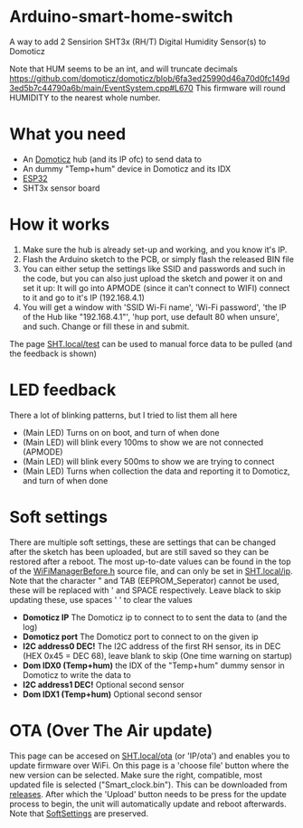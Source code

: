 # Arduino-smart-home-switch
A way to add 2 Sensirion SHT3x (RH/T) Digital Humidity Sensor(s) to Domoticz

Note that HUM seems to be an int, and will truncate decimals https://github.com/domoticz/domoticz/blob/6fa3ed25990d46a70d0fc149d3ed5b7c44790a6b/main/EventSystem.cpp#L670
This firmware will round HUMIDITY to the nearest whole number.

# What you need
- An [Domoticz](https://www.domoticz.com/) hub (and its IP ofc) to send data to
- An dummy "Temp+hum" device in Domoticz and its IDX
- [ESP32](https://dl.espressif.com/dl/package_esp32_index.json)
- SHT3x sensor board

# How it works
1. Make sure the hub is already set-up and working, and you know it's IP.
2. Flash the Arduino sketch to the PCB, or simply flash the released BIN file
3. You can either setup the settings like SSID and passwords and such in the code, but you can also just upload the sketch and power it on and set it up: It will go into APMODE (since it can’t connect to WIFI) connect to it and go to it's IP (192.168.4.1)
4. You will get a window with 'SSID Wi-Fi name', 'Wi-Fi password', 'the IP of the Hub like "192.168.4.1"', 'hup port, use default 80 when unsure', and such. Change or fill these in and submit.

The page [SHT.local/test](http://SHT.local/test) can be used to manual force data to be pulled (and the feedback is shown)

# LED feedback
There a lot of blinking patterns, but I tried to list them all here
- (Main LED) Turns on on boot, and turn of when done
- (Main LED) will blink every 100ms to show we are not connected (APMODE)
- (Main LED) will blink every 500ms to show we are trying to connect
- (Main LED) Turns when collection the data and reporting it to Domoticz, and turn of when done

# Soft settings
There are multiple soft settings, these are settings that can be changed after the sketch has been uploaded, but are still saved so they can be restored after a reboot.
The most up-to-date values can be found in the top of the [WiFiManagerBefore.h](Arduino/WifiManager.h) source file, and can only be set in [SHT.local/ip](http://SHT.local/ip).
Note that the character " and TAB (EEPROM_Seperator) cannot be used, these will be replaced with ' and SPACE respectively. Leave black to skip updating these, use spaces ' ' to clear the values
- **Domoticz IP** The Domoticz ip to connect to to sent the data to (and the log)
- **Domoticz port** The Domoticz port to connect to on the given ip
- **I2C address0 DEC!** The I2C address of the first RH sensor, its in DEC (HEX 0x45 = DEC 68), leave blank to skip (One time warning on startup)
- **Dom IDX0 (Temp+hum)** the IDX of the "Temp+hum" dummy sensor in Domoticz to write the data to
- **I2C address1 DEC!** Optional second sensor
- **Dom IDX1 (Temp+hum)** Optional second sensor

# OTA (Over The Air update)
This page can be accesed on [SHT.local/ota](http://SHT.local/ota) (or 'IP/ota') and enables you to update firmware over WiFi.
On this page is a 'choose file' button where the new version can be selected. Make sure the right, compatible, most updated file is selected ("Smart_clock.bin"). This can be downloaded from [releases](https://github.com/jellewie/Arduino-smart-home-switch/releases). 
After which the 'Upload' button needs to be press for the update process to begin, the unit will automatically update and reboot afterwards.
Note that [SoftSettings](#soft-settings) are preserved.
